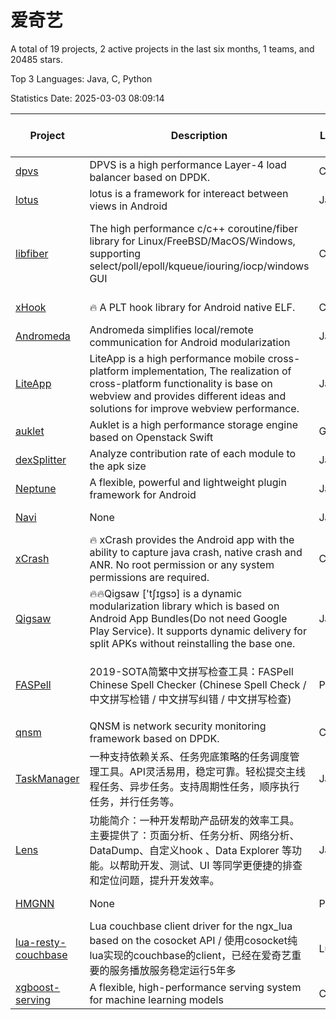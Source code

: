 # 爱奇艺

A total of 19 projects, 2 active projects in the last six months, 1 teams, and 20485 stars.

Top 3 Languages: Java, C, Python

Statistics Date: 2025-03-03 08:09:14

| Project | Description | Language | Number of Stars | License | Creation Date | Last Updated Date | Last Pushed Date |
| --- | --- | --- | --- | --- | --- | --- | --- |
| [dpvs](https://github.com/iqiyi/dpvs) | DPVS is a high performance Layer-4 load balancer based on DPDK. | C | 3090 | Other | 2017-10-10 | 2025-03-02 | 2025-02-26 |
| [lotus](https://github.com/iqiyi/lotus) | lotus is a framework for intereact between views in Android | Java | 73 | - | 2018-01-05 | 2022-05-18 | 2018-03-22 |
| [libfiber](https://github.com/iqiyi/libfiber) | The high performance c/c++ coroutine/fiber library for Linux/FreeBSD/MacOS/Windows, supporting select/poll/epoll/kqueue/iouring/iocp/windows GUI | C | 771 | GNU Lesser General Public License v3.0 | 2018-02-09 | 2025-02-23 | 2025-01-09 |
| [xHook](https://github.com/iqiyi/xHook) | 🔥 A PLT hook library for Android native ELF. | C | 4147 | Other | 2018-04-18 | 2025-03-02 | 2023-07-06 |
| [Andromeda](https://github.com/iqiyi/Andromeda) |  Andromeda simplifies local/remote communication for Android modularization | Java | 2276 | - | 2018-04-20 | 2025-02-21 | 2019-09-16 |
| [LiteApp](https://github.com/iqiyi/LiteApp) | LiteApp is a high performance mobile cross-platform implementation, The realization of cross-platform functionality is base on webview and provides different ideas and solutions for improve webview performance. | JavaScript | 697 | Other | 2018-04-26 | 2025-02-25 | 2022-01-15 |
| [auklet](https://github.com/iqiyi/auklet) | Auklet is a  high performance storage engine based on Openstack Swift | Go | 93 | Other | 2018-06-12 | 2024-01-25 | 2019-03-19 |
| [dexSplitter](https://github.com/iqiyi/dexSplitter) | Analyze contribution rate of each module to the apk size | Java | 199 | Other | 2018-06-29 | 2024-12-29 | 2018-07-08 |
| [Neptune](https://github.com/iqiyi/Neptune) | A flexible, powerful and lightweight plugin framework for Android | Java | 766 | Apache License 2.0 | 2018-09-19 | 2025-02-13 | 2019-08-19 |
| [Navi](https://github.com/iqiyi/Navi) | None | Java | 18 | Apache License 2.0 | 2018-11-16 | 2022-04-22 | 2018-11-16 |
| [xCrash](https://github.com/iqiyi/xCrash) | 🔥 xCrash provides the Android app with the ability to capture java crash, native crash and ANR. No root permission or any system permissions are required. | C | 3765 | Other | 2019-04-04 | 2025-03-02 | 2022-08-28 |
| [Qigsaw](https://github.com/iqiyi/Qigsaw) | 🔥🔥Qigsaw ['tʃɪɡsɔ] is a dynamic modularization library which is based on Android App Bundles(Do not need Google Play Service). It supports dynamic delivery for split APKs without reinstalling the base one. | Java | 1683 | Other | 2019-06-24 | 2025-02-23 | 2023-10-25 |
| [FASPell](https://github.com/iqiyi/FASPell) | 2019-SOTA简繁中文拼写检查工具：FASPell Chinese Spell Checker (Chinese Spell Check / 中文拼写检错 / 中文拼写纠错 / 中文拼写检查) | Python | 1206 | GNU General Public License v3.0 | 2019-09-26 | 2025-02-26 | 2022-09-03 |
| [qnsm](https://github.com/iqiyi/qnsm) | QNSM is network security monitoring framework based on DPDK. | C | 525 | Other | 2019-09-30 | 2025-02-24 | 2021-09-27 |
| [TaskManager](https://github.com/iqiyi/TaskManager) | 一种支持依赖关系、任务兜底策略的任务调度管理工具。API灵活易用，稳定可靠。轻松提交主线程任务、异步任务。支持周期性任务，顺序执行任务，并行任务等。 | Java | 481 | Apache License 2.0 | 2020-04-27 | 2025-01-10 | 2020-07-31 |
| [Lens](https://github.com/iqiyi/Lens) | 功能简介：一种开发帮助产品研发的效率工具。主要提供了：页面分析、任务分析、网络分析、DataDump、自定义hook 、Data Explorer 等功能。以帮助开发、测试、UI 等同学更便捷的排查和定位问题，提升开发效率。 | Java | 412 | Apache License 2.0 | 2020-07-03 | 2025-01-23 | 2020-11-02 |
| [HMGNN](https://github.com/iqiyi/HMGNN) | None | Python | 63 | MIT License | 2020-07-28 | 2025-01-15 | 2020-08-03 |
| [lua-resty-couchbase](https://github.com/iqiyi/lua-resty-couchbase) | Lua couchbase client driver for the ngx_lua based on the cosocket API / 使用cosocket纯lua实现的couchbase的client，已经在爱奇艺重要的服务播放服务稳定运行5年多 | Lua | 79 | BSD 2-Clause "Simplified" License | 2020-08-20 | 2023-07-27 | 2020-08-28 |
| [xgboost-serving](https://github.com/iqiyi/xgboost-serving) | A flexible, high-performance serving system for machine learning models | C++ | 141 | Apache License 2.0 | 2021-06-23 | 2024-11-22 | 2021-11-24 |
